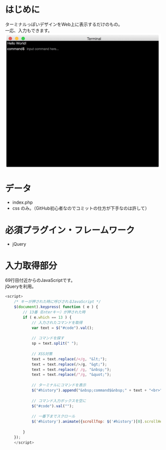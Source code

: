 # はじめに
ターミナルっぽいデザインをWeb上に表示するだけのもの。  
一応、入力もできます。  
![画像](https://raw.githubusercontent.com/nnahito/TerminalLike_onWeb/master/images/pic01.png)


# データ
- index.php
- css
のみ。（GitHub初心者なのでコミットの仕方が下手なのは許して）


# 必須プラグイン・フレームワーク
- jQuery


# 入力取得部分
69行目付近からのJavaScriptです。  
jQueryを利用。
```JavaScript
<script>
	/* キーが押された時に呼びされるJavaScript */
	$(document).keypress( function ( e ) {
		// 13番（Enterキー）が押された時
		if ( e.which == 13 ) {
			// 入力されたコマンドを取得
			var text = $("#code").val();

			// コマンドを探す
			sp = text.split(" ");

			// XSS対策
			text = text.replace(/</g, "&lt;");
			text = text.replace(/>/g, "&gt;");
			text = text.replace(/ /g, "&nbsp;");
			text = text.replace(/"/g, "&quot;");

			// ターミナルにコマンドを表示
			$("#history").append("&nbsp;command$&nbsp;" + text + "<br>");

			// コマンド入力ボックスを空に
			$("#code").val("");

			// 一番下までスクロール
			$('#history').animate({scrollTop: $('#history')[0].scrollHeight}, 'fast');

		}
	});
	</script>
```
